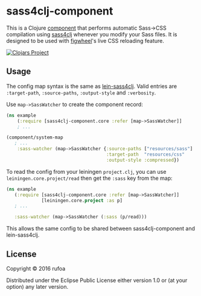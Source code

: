 # sass4clj-component

This is a Clojure [component](https://github.com/stuartsierra/component/) that performs automatic Sass->CSS compilation using [sass4clj](https://github.com/Deraen/sass4clj/) whenever you modify your Sass files. It is designed to be used with [figwheel](https://github.com/bhauman/lein-figwheel/)'s live CSS reloading feature.

[![Clojars Project](https://img.shields.io/clojars/v/sass4clj-component.svg)](https://clojars.org/sass4clj-component)

## Usage

The config map syntax is the same as [lein-sass4clj](https://github.com/Deraen/sass4clj/tree/master/lein-sass4clj). Valid entries are `:target-path`, `:source-paths`, `:output-style` and `:verbosity`.

Use `map->SassWatcher` to create the component record:

```clojure
(ns example
    (:require [sass4clj-component.core :refer [map->SassWatcher]]
    ; ...

(component/system-map
   ; ...
    :sass-watcher (map->SassWatcher {:source-paths ["resources/sass"]
                                     :target-path  "resources/css"
                                     :output-style :compressed})
```

To read the config from your leiningen `project.clj`, you can use `leiningen.core.project/read` then get the `:sass` key from the map:

```clojure
(ns example
   (:require [sass4clj-component.core :refer [map->SassWatcher]]
             [leiningen.core.project :as p]
   ; ...

   :sass-watcher (map->SassWatcher (:sass (p/read)))
```

This allows the same config to be shared between sass4clj-component and lein-sass4clj.

## License

Copyright © 2016 rufoa

Distributed under the Eclipse Public License either version 1.0 or (at
your option) any later version.